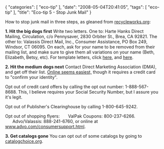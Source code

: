 {
    "categories": [
        "eco-tip"
    ], 
    "date": "2008-05-04T20:41:05", 
    "tags": [
        "eco-tip"
    ], 
    "title": "Eco-tip 5 - Stop Junk Mail"
}

How to stop junk mail in three steps, as gleaned from <a href="http://www.recycleworks.org" target="_blank">recycleworks.org</a>:

<strong>1. Hit the big dogs first</strong>
Write two letters. One to: Harte Hanks Direct Mailing, Circulation, c/o Pennysaver, 2830 Orbiter St., Brea, CA 92821. The other to: Valassis Direct Mail, Inc., Consumer Assistance, PO Box 249, Windsor, CT 06095. On each, ask for your name to be removed from their mailing list, and make sure to give them all variations on your name (Beth, Elizabeth, Betsy, etc). For template letters, click <a href="http://www.stopjunkmail.org/sample/dma.pdf" target="_blank">here</a>, and <a href="http://www.stopjunkmail.org/sample/advo.pdf" target="_blank">here</a>.

<strong>2. Hit the medium dogs next</strong>
Contact Direct Marketing Association (DMA), and get off their list. <a href="https://www.dmachoice.org/MPS/proto1_reg.php" target="_blank">Online seems easiest,</a> though it requires a credit card to "confirm your identity".

Opt out of credit card offers by calling the opt out number: 1-888-567-8688. This, I believe requires your Social Security Number, but I assure you it's legit.

Opt out of Publisher's Clearinghouse by calling 1-800-645-9242.

Opt out of shopping flyers:
&nbsp;&nbsp;&nbsp;&nbsp;&nbsp;&nbsp;ValPak Coupons: 800-237-6266.
&nbsp;&nbsp;&nbsp;&nbsp;&nbsp;&nbsp;Advo/Valassis: 888-241-6760, or online at <a href="http://www.advo.com/consumersupport.html" target="_blank">www.advo.com/consumersupport.html</a>.

<strong>3. Get catalogs gone</strong>
You can opt out of some catalogs by going to <a href="http://catalogchoice.org" target="_blank"> catalogchoice.org</a>.<!--break-->